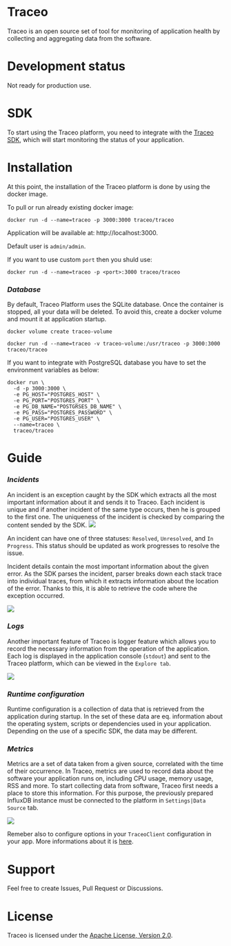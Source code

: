 # Traceo
Traceo is an open source set of tool for monitoring of application health by collecting and aggregating data from the software. 

# Development status
Not ready for production use.

# SDK
To start using the Traceo platform, you need to integrate with the [Traceo SDK](https://github.com/traceo-io/traceo-node), which will start monitoring the status of your application.

# Installation
At this point, the installation of the Traceo platform is done by using the docker image.

To pull or run already existing docker image:
```
docker run -d --name=traceo -p 3000:3000 traceo/traceo
```

Application will be available at: http://localhost:3000.

Default user is `admin/admin`. 

If you want to use custom `port` then you shuld use:
```
docker run -d --name=traceo -p <port>:3000 traceo/traceo
```

### ***Database***
By default, Traceo Platform uses the SQLite database. Once the container is stopped, all your data will be deleted. To avoid this, create a docker volume and mount it at application startup.
```
docker volume create traceo-volume

docker run -d --name=traceo -v traceo-volume:/usr/traceo -p 3000:3000 traceo/traceo
```


If you want to integrate with PostgreSQL database you have to set the environment variables as below:

```
docker run \
  -d -p 3000:3000 \
  -e PG_HOST="POSTGRES_HOST" \
  -e PG_PORT="POSTGRES_PORT" \
  -e PG_DB_NAME="POSTGRSES_DB_NAME" \
  -e PG_PASS="POSTGRES_PASSWORD" \
  -e PG_USER="POSTGRES_USER" \
  --name=traceo \
  traceo/traceo
```
# Guide
### ***Incidents***
An incident is an exception caught by the SDK which extracts all the most important information about it and sends it to Traceo. Each incident is unique and if another incident of the same type occurs, then he is grouped to the first one. The uniqueness of the incident is checked by comparing the content sended by the SDK.
<img src="https://github.com/traceo-io/traceo/raw/develop/.github/screenshots/traceo-incidents-list.PNG">

An incident can have one of three statuses: `Resolved`, `Unresolved`, and `In Progress`. This status should be updated as work progresses to resolve the issue.

Incident details contain the most important information about the given error. As the SDK parses the incident, parser breaks down each stack trace into individual traces, from which it extracts information about the location of the error. Thanks to this, it is able to retrieve the code where the exception occurred. 

<img src="https://github.com/traceo-io/traceo/raw/develop/.github/screenshots/traceo-incident-preview.PNG">

### ***Logs***

Another important feature of Traceo is logger feature which allows you to record the necessary information from the operation of the application. Each log is displayed in the application console (`stdout`) and sent to the Traceo platform, which can be viewed in the `Explore tab`.

<img src="https://github.com/traceo-io/traceo/raw/develop/.github/screenshots/traceo-logs.PNG">

### ***Runtime configuration***

Runtime configuration is a collection of data that is retrieved from the application during startup. In the set of these data are eq. information about the operating system, scripts or dependencies used in your application. Depending on the use of a specific SDK, the data may be different.

### ***Metrics***

Metrics are a set of data taken from a given source, correlated with the time of their occurrence. In Traceo, metrics are used to record data about the software your application runs on, including CPU usage, memory usage, RSS and more. To start collecting data from software, Traceo first needs a place to store this information. For this purpose, the previously prepared InfluxDB instance must be connected to the platform in `Settings|Data Source` tab.

<img src="https://github.com/traceo-io/traceo/raw/develop/.github/screenshots/traceo-metrics.PNG">

Remeber also to configure options in your `TraceoClient` configuration in your app. More informations about it is [here](https://github.com/traceo-io/traceo-node).

# Support

Feel free to create Issues, Pull Request or Discussions.

# License

Traceo is licensed under the [Apache License, Version 2.0](https://github.com/traceo-dev/traceo/blob/main/LICENSE).
